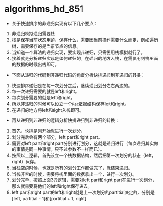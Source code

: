 # algorithms_hd_851
- 关于快速排序的非递归实现有以下几个要点：
1. 非递归模拟递归需要栈
2. 栈是保存当前状态用的，保存什么，需要因当前操作需要什么而定，例如遍历树，需要保存的是当前节点的信息。
3. 当知道一个算法的递归实现，要实现非递归，只需要用栈模拟就行了。
4. 接着就是分析递归实现是如何递归的，在递归的地方入栈，在需要用到栈里面的数据的时候出栈即可。

- 下面从递归的代码到非递归代码的角度分析快排递归到非递归的转换：
1. 快速排序递归是在每一次划分之后，继续递归划分左右两边的。
2. 每一次递归需要的就是left和right。
3. 每次划分需要的就是left和right。
4. 所以非递归的时候可以设立一个```Rec```数据结构保存left和right。
5. 在递归的地方将left和right入栈即可。

- 再从递归到非递归的逻辑分析快排递归到非递归的转换：
1. 首先，快排是刚开始就进行一次划分。
2. 划分完后会有两个部分，left part和right part。
3. 需要对left part和right part分别进行划分，这就是递归进行（每次递归其实做的事情是同一种事情，只不过参数不一样而已）。
4. 按照以上逻辑，首先设立一个栈数据结构，然后把第一次划分的状态（left，right）保存。
5. 当栈空的时候，也就是所有的划分工作都做完了，就结束递归。
6. 当栈非空的时候，需要将栈里面的数据拿出一个，进行一次划分。
7. 划分完毕，按照上面3的逻辑，需要对left part和right part在进行一次划分，那么就需要将他们的left和right保存进去。
8. left part和right part的left和right就是上一次划分的partitial决定的，分别是[left, partitial - 1]和[partitial + 1, right]
